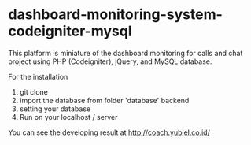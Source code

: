 # dashboard-monitoring-system-codeigniter-mysql
This platform is miniature of the dashboard monitoring for calls and chat project using PHP (Codeigniter), jQuery, and MySQL database.

For the installation
1. git clone
2. import the database from folder 'database' backend
3. setting your database
3. Run on your localhost / server


You can see the developing result at http://coach.yubiel.co.id/
